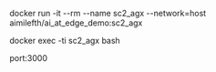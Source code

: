docker run -it --rm --name sc2_agx --network=host aimilefth/ai_at_edge_demo:sc2_agx

docker exec -ti sc2_agx bash

port:3000
